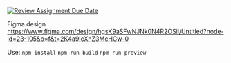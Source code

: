 [![Review Assignment Due Date](https://classroom.github.com/assets/deadline-readme-button-22041afd0340ce965d47ae6ef1cefeee28c7c493a6346c4f15d667ab976d596c.svg)](https://classroom.github.com/a/jvJQvZ5i)

Figma design
https://www.figma.com/design/hgsK9aSFwNJNk0N4R2OSii/Untitled?node-id=23-105&p=f&t=2K4a9IcXhZ3McHCw-0



Use:
`npm install`
`npm run build`
`npm run preview`
